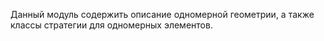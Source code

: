 Данный модуль содержить описание одномерной геометрии, а также классы стратегии для одномерных элементов.